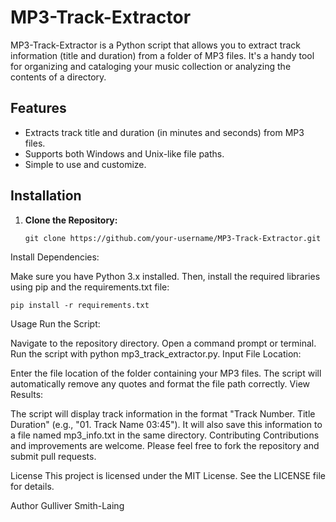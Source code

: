 # MP3-Track-Extractor

MP3-Track-Extractor is a Python script that allows you to extract track information (title and duration) from a folder of MP3 files. It's a handy tool for organizing and cataloging your music collection or analyzing the contents of a directory.

## Features

- Extracts track title and duration (in minutes and seconds) from MP3 files.
- Supports both Windows and Unix-like file paths.
- Simple to use and customize.

## Installation

1. **Clone the Repository:**

   ```
   git clone https://github.com/your-username/MP3-Track-Extractor.git
   ```
   
Install Dependencies:

Make sure you have Python 3.x installed. Then, install the required libraries using pip and the requirements.txt file:

```
pip install -r requirements.txt

```
Usage
Run the Script:

Navigate to the repository directory.
Open a command prompt or terminal.
Run the script with python mp3_track_extractor.py.
Input File Location:

Enter the file location of the folder containing your MP3 files.
The script will automatically remove any quotes and format the file path correctly.
View Results:

The script will display track information in the format "Track Number. Title Duration" (e.g., "01. Track Name 03:45").
It will also save this information to a file named mp3_info.txt in the same directory.
Contributing
Contributions and improvements are welcome. Please feel free to fork the repository and submit pull requests.

License
This project is licensed under the MIT License. See the LICENSE file for details.

Author
Gulliver Smith-Laing
